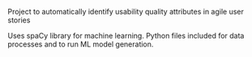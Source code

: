 Project to automatically identify usability quality attributes in agile user stories

Uses spaCy library for machine learning. Python files included for data processes and to run ML model generation.
